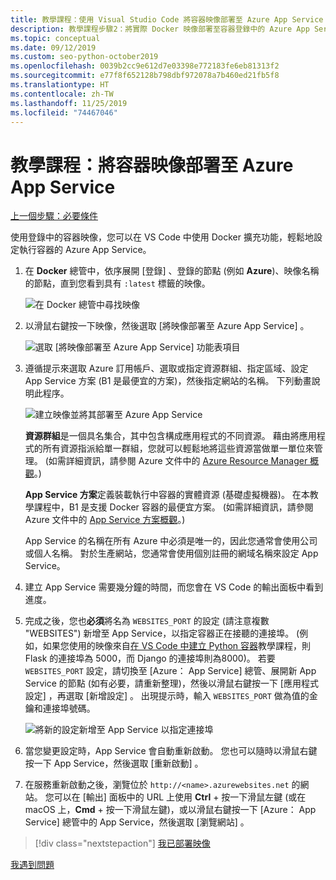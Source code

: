 ```yaml
---
title: 教學課程：使用 Visual Studio Code 將容器映像部署至 Azure App Service
description: 教學課程步驟2：將實際 Docker 映像部署至容器登錄中的 Azure App Service。
ms.topic: conceptual
ms.date: 09/12/2019
ms.custom: seo-python-october2019
ms.openlocfilehash: 0039b2cc9e612d7e03398e772183fe6eb81313f2
ms.sourcegitcommit: e77f8f652128b798dbf972078a7b460ed21fb5f8
ms.translationtype: HT
ms.contentlocale: zh-TW
ms.lasthandoff: 11/25/2019
ms.locfileid: "74467046"
---
```

# <a name="tutorial-deploy-a-container-image-to-azure-app-service"></a>教學課程：將容器映像部署至 Azure App Service

[上一個步驟：必要條件](tutorial-deploy-containers-01.md)

使用登錄中的容器映像，您可以在 VS Code 中使用 Docker 擴充功能，輕鬆地設定執行容器的 Azure App Service。

1. 在 **Docker** 總管中，依序展開 [登錄]  、登錄的節點 (例如 **Azure**)、映像名稱的節點，直到您看到具有 `:latest` 標籤的映像。

    ![在 Docker 總管中尋找映像](media/deploy-containers/find-image-to-deploy-in-docker-explorer.png)

1. 以滑鼠右鍵按一下映像，然後選取 [將映像部署至 Azure App Service]  。

    ![選取 [將映像部署至 Azure App Service] 功能表項目](media/deploy-containers/deploy-image-to-azure-app-service-with-docker-explorer.png)

1. 遵循提示來選取 Azure 訂用帳戶、選取或指定資源群組、指定區域、設定 App Service 方案 (B1 是最便宜的方案)，然後指定網站的名稱。 下列動畫說明此程序。

    ![建立映像並將其部署至 Azure App Service](media/deploy-containers/deploy-image-to-azure-app-service.gif)

    **資源群組**是一個具名集合，其中包含構成應用程式的不同資源。 藉由將應用程式的所有資源指派給單一群組，您就可以輕鬆地將這些資源當做單一單位來管理。 (如需詳細資訊，請參閱 Azure 文件中的 [Azure Resource Manager 概觀](https://docs.microsoft.com/azure/azure-resource-manager/resource-group-overview)。)

    **App Service 方案**定義裝載執行中容器的實體資源 (基礎虛擬機器)。 在本教學課程中，B1 是支援 Docker 容器的最便宜方案。 (如需詳細資訊，請參閱 Azure 文件中的 [App Service 方案概觀](https://docs.microsoft.com/azure/app-service/azure-web-sites-web-hosting-plans-in-depth-overview)。)

    App Service 的名稱在所有 Azure 中必須是唯一的，因此您通常會使用公司或個人名稱。 對於生產網站，您通常會使用個別註冊的網域名稱來設定 App Service。

1. 建立 App Service 需要幾分鐘的時間，而您會在 VS Code 的輸出面板中看到進度。

1. 完成之後，您也**必須**將名為 `WEBSITES_PORT` 的設定 (請注意複數 "WEBSITES") 新增至 App Service，以指定容器正在接聽的連接埠。 (例如，如果您使用的映像來自[在 VS Code 中建立 Python 容器](https://code.visualstudio.com/docs/python/tutorial-create-container)教學課程，則 Flask 的連接埠為 5000，而 Django 的連接埠則為8000)。 若要 `WEBSITES_PORT` 設定，請切換至 [Azure：  App Service] 總管、展開新 App Service 的節點 (如有必要，請重新整理)，然後以滑鼠右鍵按一下 [應用程式設定]  ，再選取 [新增設定]  。 出現提示時，輸入 `WEBSITES_PORT` 做為值的金鑰和連接埠號碼。

    ![將新的設定新增至 App Service 以指定連接埠](media/deploy-containers/add-new-setting-in-app-service-settings-explorer.png)

1. 當您變更設定時，App Service 會自動重新啟動。 您也可以隨時以滑鼠右鍵按一下 App Service，然後選取 [重新啟動]  。

1. 在服務重新啟動之後，瀏覽位於 `http://<name>.azurewebsites.net` 的網站。 您可以在 [輸出] 面板中的 URL 上使用 **Ctrl** + 按一下滑鼠左鍵 (或在 macOS 上，**Cmd** + 按一下滑鼠左鍵)，或以滑鼠右鍵按一下 [Azure：  App Service] 總管中的 App Service，然後選取 [瀏覽網站]  。

> [!div class="nextstepaction"]
> [我已部署映像](tutorial-deploy-containers-03.md)

[我遇到問題](https://www.research.net/r/PWZWZ52?tutorial=vscode-appservice-containers&step=02-deploy-container)

